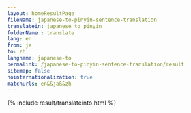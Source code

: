```yaml
---
layout: homeResultPage
fileName: japanese-to-pinyin-sentence-translation
translatein: japanese_to_pinyin
folderName : translate
lang: en
from: ja
to: zh
langname: japanese-to
permalink: /japanese-to-pinyin-sentence-translation/result
sitemap: false
nointernationalization: true
matchurls: en&&ja&&zh
---
```

{% include result/translateinto.html %}

<script src="/js/result/translation.js" data-foldername="{{page.folderName}}" data-lang="{{page.lang}}"></script>
